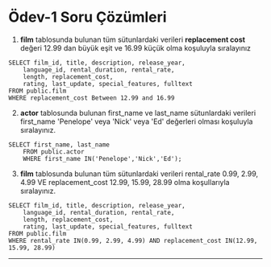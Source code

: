# Ödev-1 Soru Çözümleri

1. **film** tablosunda bulunan tüm sütunlardaki verileri **replacement cost** değeri 12.99 dan büyük eşit ve 16.99 küçük olma koşuluyla sıralayınız
```
SELECT film_id, title, description, release_year, 
	language_id, rental_duration, rental_rate, 
	length, replacement_cost, 
	rating, last_update, special_features, fulltext
FROM public.film
WHERE replacement_cost Between 12.99 and 16.99
```
2. **actor** tablosunda bulunan first_name ve last_name sütunlardaki verileri first_name 'Penelope' veya 'Nick' veya 'Ed' değerleri olması koşuluyla sıralayınız.
```
SELECT first_name, last_name
	FROM public.actor
	WHERE first_name IN('Penelope','Nick','Ed');
```
3. **film** tablosunda bulunan tüm sütunlardaki verileri rental_rate 0.99, 2.99, 4.99 VE replacement_cost 12.99, 15.99, 28.99 olma koşullarıyla sıralayınız.
```
SELECT film_id, title, description, release_year, 
	language_id, rental_duration, rental_rate, 
	length, replacement_cost, 
	rating, last_update, special_features, fulltext
FROM public.film
WHERE rental_rate IN(0.99, 2.99, 4.99) AND replacement_cost IN(12.99, 15.99, 28.99)
```

---
